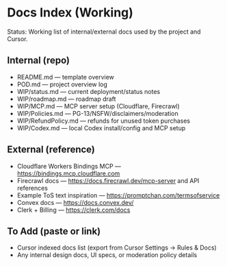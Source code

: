 # Docs Index (Working)

Status: Working list of internal/external docs used by the project and Cursor.

## Internal (repo)
- README.md — template overview
- POD.md — project overview log
- WIP/status.md — current deployment/status notes
- WIP/roadmap.md — roadmap draft
- WIP/MCP.md — MCP server setup (Cloudflare, Firecrawl)
- WIP/Policies.md — PG-13/NSFW/disclaimers/moderation
- WIP/RefundPolicy.md — refunds for unused token purchases
 - WIP/Codex.md — local Codex install/config and MCP setup

## External (reference)
- Cloudflare Workers Bindings MCP — https://bindings.mcp.cloudflare.com
- Firecrawl docs — https://docs.firecrawl.dev/mcp-server and API references
- Example ToS text inspiration — https://promptchan.com/termsofservice
- Convex docs — https://docs.convex.dev/
- Clerk + Billing — https://clerk.com/docs

## To Add (paste or link)
- Cursor indexed docs list (export from Cursor Settings → Rules & Docs)
- Any internal design docs, UI specs, or moderation policy details
